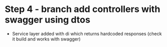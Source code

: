 # Step 4 - branch add controllers with swagger using dtos
- Service layer added with di which returns hardcoded responses (check it build and works with swagger)